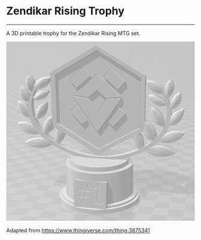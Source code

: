 # Zendikar Rising Trophy

---
A 3D printable trophy for the Zendikar Rising MTG set.

![assembled_models](Pictures/Assembled.png)

Adapted from https://www.thingiverse.com/thing:3875341